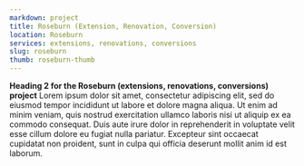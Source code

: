 ```yaml
---
markdown: project
title: Roseburn (Extension, Renovation, Conversion)
location: Roseburn
services: extensions, renovations, conversions
slug: roseburn
thumb: roseburn-thumb
---
```


**Heading 2 for the Roseburn (extensions, renovations, conversions) project** Lorem ipsum dolor sit amet, consectetur adipiscing elit, sed do eiusmod tempor incididunt ut labore et dolore magna aliqua. Ut enim ad minim veniam, quis nostrud exercitation ullamco laboris nisi ut aliquip ex ea commodo consequat. Duis aute irure dolor in reprehenderit in voluptate velit esse cillum dolore eu fugiat nulla pariatur. Excepteur sint occaecat cupidatat non proident, sunt in culpa qui officia deserunt mollit anim id est laborum.